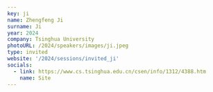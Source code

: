 ```yaml
---
key: ji 
name: Zhengfeng Ji
surname: Ji
year: 2024
company: Tsinghua University
photoURL: /2024/speakers/images/ji.jpeg
type: invited
website: '/2024/sessions/invited_ji'
socials:
  - link: https://www.cs.tsinghua.edu.cn/csen/info/1312/4388.htm
    name: Site
---
```

